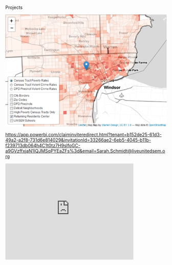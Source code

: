 Projects

[![Alt text](https://github.com/saraheschmidt/saraheschmidt.github.io/blob/master/Map.png?raw=true)](http://rpubs.com/sarahschmidt/268691)

https://app.powerbi.com/claiminviteredirect.html?tenant=b152de25-61d3-49a2-a2f8-731d6e814029&invitationId=33266ae2-6eb5-4045-b11b-f239713db064h4C1t0tz7H9slfoGC-a9GVzffxjaN1IQJMSqPYEaZFs%3d&email=Sarah.Schmidt@liveunitedsem.org

<iframe width="400" height="300" src="https://app.powerbi.com/view?r=eyJrIjoiZDM0ZjQ2NjQtNmRlNy00NDJiLWJlZDItMjJkMjBlNjQ0NDdmIiwidCI6ImIxNTJkZTI1LTYxZDMtNDlhMi1hMmY4LTczMWQ2ZTgxNDAyOSIsImMiOjN9" frameborder="0" allowFullScreen="true"></iframe>
